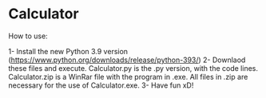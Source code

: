 # Calculator

How to use:

1- Install the new Python 3.9 version (https://www.python.org/downloads/release/python-393/)
2- Downlaod these files and execute. 
Calculator.py is the .py version, with the code lines. Calculator.zip is a WinRar file with the program in .exe. All files in .zip are necessary for the use of Calculator.exe.
3- Have fun xD!
